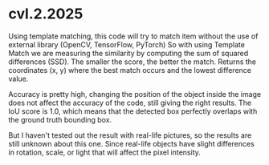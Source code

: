 # cvl.2.2025

Using template matching, this code will try to match item without the use of external library (OpenCV, TensorFlow, PyTorch)
So with using Template Match we are measuring the similarity by computing the sum of squared differences (SSD).
The smaller the score, the better the match.
Returns the coordinates (x, y) where the best match occurs and the lowest difference value.

Accuracy is pretty high, changing the position of the object inside the image does not affect the accuracy of the code, still giving the right results.
The IoU score is 1.0, which means that the detected box perfectly overlaps with the ground truth bounding box.

But I haven't tested out the result with real-life pictures, so the results are still unknown about this one. Since real-life objects have slight differences in rotation, scale, or light that will affect the pixel intensity.
